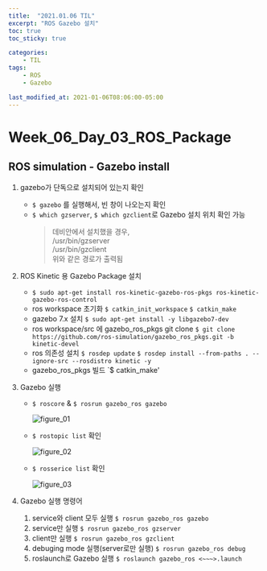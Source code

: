 ```yaml
---
title:  "2021.01.06 TIL"
excerpt: "ROS Gazebo 설치"
toc: true
toc_sticky: true

categories:
    - TIL
tags:
    - ROS
    - Gazebo

last_modified_at: 2021-01-06T08:06:00-05:00
---
```


# Week_06_Day_03_ROS_Package

## ROS simulation - Gazebo install
1. gazebo가 단독으로 설치되어 있는지 확인
    - `$ gazebo` 를 실행해서, 빈 창이 나오는지 확인
    - `$ which gzserver`, `$ which gzclient`로 Gazebo 설치 위치 확인 가능
        >데비안에서 설치했을 경우,\
        >/usr/bin/gzserver\
        >/usr/bin/gzclient\
        >위와 같은 경로가 출력됨

2. ROS Kinetic 용 Gazebo Package 설치
    - `$ sudo apt-get install ros-kinetic-gazebo-ros-pkgs ros-kinetic-gazebo-ros-control`
    - ros workspace 초기화
        `$ catkin_init_workspace`
        `$ catkin_make`
    - gazebo 7.x 설치
        `$ sudo apt-get install -y libgazebo7-dev`
    - ros workspace/src 에 gazebo_ros_pkgs git clone
        `$ git clone https://github.com/ros-simulation/gazebo_ros_pkgs.git -b kinetic-devel`
    - ros 의존성 설치
        `$ rosdep update`
        `$ rosdep install --from-paths . --ignore-src --rosdistro kinetic -y`
    - gazebo_ros_pkgs 빌드
        `$ catkin_make'

3. Gazebo 실행
    - `$ roscore` & `$ rosrun gazebo_ros gazebo`

        ![figure_01](img/figure_01.png)
    - `$ rostopic list` 확인

        ![figure_02](img/figure_02.png)
    - `$ rosserice list` 확인

        ![figure_03](img/figure_03.png)

4. Gazebo 실행 명령어
    1. service와 client 모두 실행
        `$ rosrun gazebo_ros gazebo`
    2. service만 실행
        `$ rosrun gazebo_ros gzserver`
    3. client만 실행
        `$ rosrun gazebo_ros gzclient`
    4. debuging mode 실행(server로만 실행)
        `$ rosrun gazebo_ros debug`
    5. roslaunch로 Gazebo 실행
        `$ roslaunch gazebo_ros <~~~>.launch`